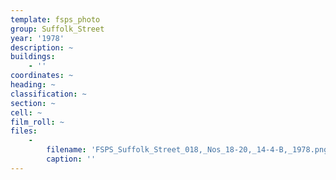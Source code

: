 ```yaml
---
template: fsps_photo
group: Suffolk_Street
year: '1978'
description: ~
buildings:
    - ''
coordinates: ~
heading: ~
classification: ~
section: ~
cell: ~
film_roll: ~
files:
    -
        filename: 'FSPS_Suffolk_Street_018,_Nos_18-20,_14-4-B,_1978.png'
        caption: ''
---
```

